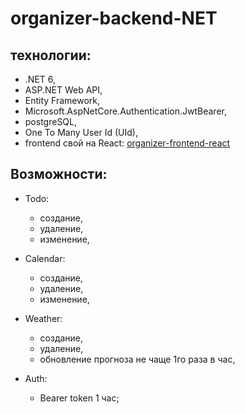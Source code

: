 # organizer-backend-NET

## технологии:

- .NET 6,
- ASP.NET Web API,
- Entity Framework,
- Microsoft.AspNetCore.Authentication.JwtBearer,
- postgreSQL,
- One To Many User Id (UId),
- frontend свой на React: [organizer-frontend-react](https://github.com/XCrones/organizer-frontend-react)

## Возможности:

- Todo:

  - создание,
  - удаление,
  - изменение,

- Calendar:

  - создание,
  - удаление,
  - изменение,

- Weather:

  - создание,
  - удаление,
  - обновление прогноза не чаще 1го раза в час,

- Auth:

  - Bearer token 1 час;
